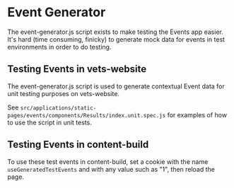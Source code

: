 # Event Generator
The event-generator.js script exists to make testing the Events app easier. It's
 hard (time consuming, finicky) to generate mock data for events in test
  environments in order to do testing.

## Testing Events in vets-website
The event-generator.js script is used to generate contextual Event data for unit
 testing purposes on vets-website.

See `src/applications/static-pages/events/components/Results/index.unit.spec.js`
 for examples of how to use the script in unit tests.

## Testing Events in content-build
To use these test events in content-build, set a cookie with the name
 `useGeneratedTestEvents` and with any value such as "1", then reload the page.
